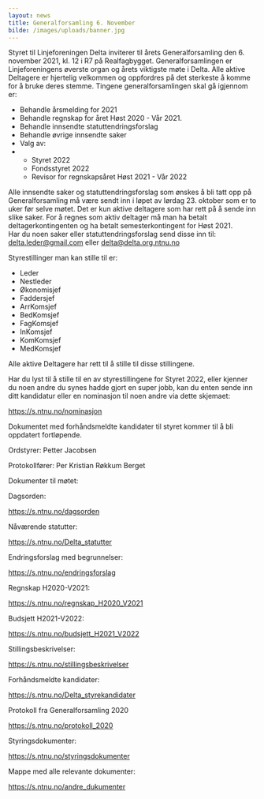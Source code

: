 ```yaml
---
layout: news
title: Generalforsamling 6. November
bilde: /images/uploads/banner.jpg
---
```

Styret til Linjeforeningen Delta inviterer til årets Generalforsamling den 6. november 2021, kl. 12 i R7 på Realfagbygget. Generalforsamlingen er Linjeforeningens øverste organ og årets viktigste møte i Delta. Alle aktive Deltagere er hjertelig velkommen og oppfordres på det sterkeste å komme for å bruke deres stemme. Tingene generalforsamlingen skal gå igjennom er:

* Behandle årsmelding for 2021 
* Behandle regnskap for året Høst 2020 - Vår 2021.
* Behandle innsendte statuttendringsforslag
* Behandle øvrige innsendte saker
* Valg av:
* * Styret 2022
  * Fondsstyret 2022
  * Revisor for regnskapsåret Høst 2021 - Vår 2022

Alle innsendte saker og statuttendringsforslag som ønskes å bli tatt opp på Generalforsamling må være sendt inn i løpet av lørdag 23. oktober som er to uker før selve møtet. Det er kun aktive deltagere som har rett på å sende inn slike saker. For å regnes som aktiv deltager må man ha betalt deltagerkontingenten og ha betalt semesterkontingent for Høst 2021.\
Har du noen saker eller statuttendringsforslag send disse inn til:\
[delta.leder@gmail.com](mailto:delta.leder@gmail.com) eller [](mailto:delta@delta.ntnu.org)delta@delta.org.ntnu.no 

Styrestillinger man kan stille til er:

* Leder
* Nestleder
* Økonomisjef
* Faddersjef
* ArrKomsjef
* BedKomsjef
* FagKomsjef
* InKomsjef
* KomKomsjef
* MedKomsjef

Alle aktive Deltagere har rett til å stille til disse stillingene.

Har du lyst til å stille til en av styrestillingene for Styret 2022, eller kjenner du noen andre du synes hadde gjort en super jobb, kan du enten sende inn ditt kandidatur eller en nominasjon til noen andre via dette skjemaet: 

<https://s.ntnu.no/nominasjon> 

Dokumentet med forhåndsmeldte kandidater til styret kommer til å bli oppdatert fortløpende.

Ordstyrer: Petter Jacobsen

Protokollfører: Per Kristian Røkkum Berget

Dokumenter til møtet:

Dagsorden:

https://s.ntnu.no/dagsorden 

Nåværende statutter:

<https://s.ntnu.no/Delta_statutter> 

Endringsforslag med begrunnelser:

https://s.ntnu.no/endringsforslag 

Regnskap H2020-V2021:

https://s.ntnu.no/regnskap_H2020_V2021 

Budsjett H2021-V2022:

https://s.ntnu.no/budsjett_H2021_V2022 

Stillingsbeskrivelser:

<https://s.ntnu.no/stillingsbeskrivelser> 

Forhåndsmeldte kandidater:

<https://s.ntnu.no/Delta_styrekandidater> 

Protokoll fra Generalforsamling 2020

<https://s.ntnu.no/protokoll_2020> 

Styringsdokumenter:

<https://s.ntnu.no/styringsdokumenter> 

Mappe med alle relevante dokumenter:

https://s.ntnu.no/andre_dukumenter